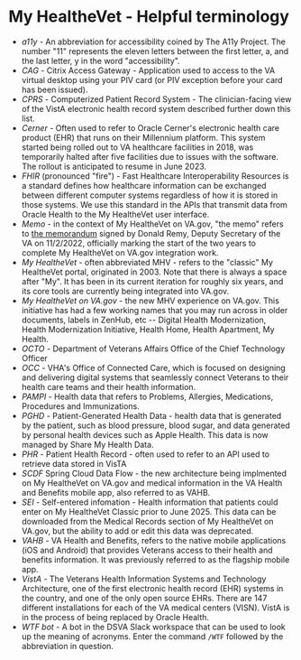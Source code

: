 # My HealtheVet - Helpful terminology
- _a11y_ - An abbreviation for accessibility coined by The A11y Project.  The number "11" represents the eleven letters between the first letter, a, and the last letter, y in the word "accessibility".
- _CAG_ - Citrix Access Gateway - Application used to access to the VA virtual desktop using your PIV card (or PIV exception before your card has been issued).
- _CPRS_ - Computerized Patient Record System - The clinician-facing view of the VistA electronic health record system described further down this list.
- _Cerner_ - Often used to refer to Oracle Cerner's electronic health care product (EHR) that runs on their Millennium platform.  This system started being rolled out to VA healthcare facilities in 2018, was temporarily halted after five facilities due to issues with the software.  The rollout is anticipated to resume in June 2023. 
- _FHIR_ (pronounced "fire") - Fast Healthcare Interoperability Resources is a standard defines how healthcare information can be exchanged between different computer systems regardless of how it is stored in those systems.  We use this standard in the APIs that transmit data from Oracle Health to the My HealtheVet user interface.
- _Memo_ - in the context of My HealtheVet on VA.gov, "the memo" refers to [the memorandum](https://dsva.slack.com/files/U772MC9BQ/F049D5Q3WG2/depsec_signed_views___8149650.pdf) signed by Donald Remy, Deputy Secretary of the VA on 11/2/2022, officially marking the start of the two years to complete My HealtheVet on VA.gov integration work.  
- _My HealtheVet_ - often abbreviated MHV - refers to the "classic" My HealtheVet portal, originated in 2003.  Note that there is always a space after "My". It has been in its current iteration for roughly six years, and its core tools are currently being integrated into VA.gov.  
- _My HealtheVet on VA.gov_ - the new MHV experience on VA.gov.  This initiative has had a few working names that you may run across in older documents, labels in ZenHub, etc -- Digital Health Modernization, Health Modernization Initiative, Health Home, Health Apartment, My Health.
- _OCTO_ - Department of Veterans Affairs Office of the Chief Technology Officer
- _OCC_ - VHA's Office of Connected Care, which is focused on designing and delivering digital systems that seamlessly connect Veterans to their health care teams and their health information.
- _PAMPI_ - Health data that refers to Problems, Allergies, Medications, Procedures and Immunizations.
- _PGHD_ - Patient-Generated Health Data - health data that is generated by the patient, such as blood pressure, blood sugar, and data generated by personal health devices such as Apple Health.  This data is now managed by Share My Health Data.
- _PHR_ - Patient Health Record - often used to refer to an API used to retrieve data stored in VisTA
- _SCDF_ Spring Cloud Data Flow  - the new architecture being implmented on My HealtheVet on VA.gov and medical information in the VA Health and Benefits mobile app, also referred to as VAHB.
- _SEI_ - Self-entered infomation - Health information that patients could enter on My HealtheVet Classic prior to June 2025.   This data can be downloaded from the Medical Records section of My HealtheVet on VA.gov, but the ability to add or edit this data was deprecated.
- _VAHB_ - VA Health and Benefits, refers to the native mobile applications (iOS and Android) that provides Veterans access to their health and benefits information.   It was previously referred to as the flagship mobile app.
- _VistA_ - The Veterans Health Information Systems and Technology Architecture, one of the first electronic health record (EHR) systems in the country, and one of the only open source EHRs.  There are 147 different installations for each of the VA medical centers (VISN).  VistA is in the process of being replaced by Oracle Health.
- _WTF bot_ - A bot in the DSVA Slack workspace that can be used to look up the meaning of acronyms.  Enter the command `/WTF` followed by the abbreviation in question.
